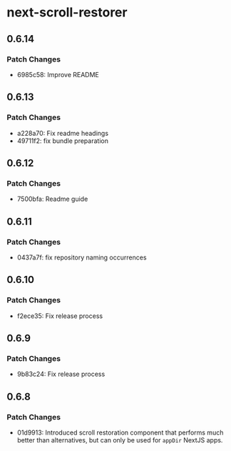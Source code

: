 # next-scroll-restorer

## 0.6.14

### Patch Changes

- 6985c58: Improve README

## 0.6.13

### Patch Changes

- a228a70: Fix readme headings
- 49711f2: fix bundle preparation

## 0.6.12

### Patch Changes

- 7500bfa: Readme guide

## 0.6.11

### Patch Changes

- 0437a7f: fix repository naming occurrences

## 0.6.10

### Patch Changes

- f2ece35: Fix release process

## 0.6.9

### Patch Changes

- 9b83c24: Fix release process

## 0.6.8

### Patch Changes

- 01d9913: Introduced scroll restoration component that performs much better than alternatives, but can only be used for `appDir` NextJS apps.
